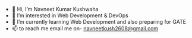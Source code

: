 - 👋 Hi, I’m Navneet Kumar Kushwaha
- 👀 I’m interested in Web Development & DevOps
- 🌱 I’m currently learning Web Development and also preparing for GATE
- 📫 to reach me email me on- navneetkush2608@gmail.com